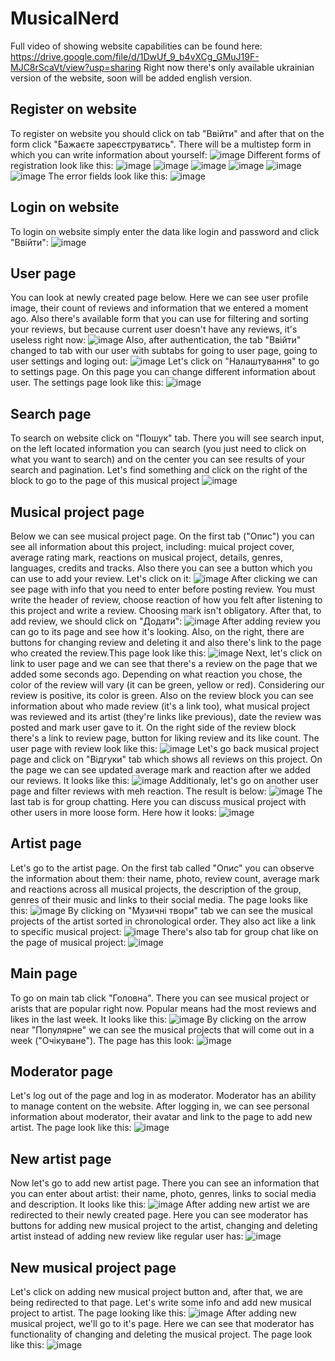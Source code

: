 # MusicalNerd
Full video of showing website capabilities can be found here:
https://drive.google.com/file/d/1DwUf_9_b4vXCg_GMuJ19F-MJC8rScaVt/view?usp=sharing
Right now there's only available ukrainian version of the website, soon will be added english version.
## Register on website
To register on website you should click on tab "Ввійти" and after that on the form click "Бажаєте зареєструватись". There will be a multistep form in which you can
write information about yourself:
![image](https://user-images.githubusercontent.com/70975219/198377489-fb3a7ae4-103e-4e33-95f2-ad152f740764.png)
Different forms of registration look like this:
![image](https://user-images.githubusercontent.com/70975219/198377792-071ab31f-a072-4309-8701-d3770bf25b31.png)
![image](https://user-images.githubusercontent.com/70975219/198378084-f260d5bf-3648-4fa5-bf93-7cc502795265.png)
![image](https://user-images.githubusercontent.com/70975219/198378135-6ead4bb0-c7c9-4515-82c3-4cdb8fc81c77.png)
![image](https://user-images.githubusercontent.com/70975219/198378190-38968e21-e8dd-46f9-ae6c-4f0048df8f67.png)
![image](https://user-images.githubusercontent.com/70975219/198378237-b66483f4-72e4-414c-9dd2-d1e69b13de9d.png)
![image](https://user-images.githubusercontent.com/70975219/198378320-91f69171-94ef-4f81-96af-48d5825a060a.png)
The error fields look like this:
![image](https://user-images.githubusercontent.com/70975219/198378453-6cb36f6e-7a23-4ba9-a520-a09878d08116.png)
## Login on website
To login on website simply enter the data like login and password and click "Ввійти":
![image](https://user-images.githubusercontent.com/70975219/198379157-3348d4b9-af1c-4235-b186-dac9d741d222.png)
## User page
You can look at newly created page below. Here we can see user profile image, their count of reviews and information that we entered a moment ago. Also there's available form that you can use for filtering and sorting your reviews, but because current user doesn't have any reviews, it's useless right now:
![image](https://user-images.githubusercontent.com/70975219/198379359-11f990ef-2dd1-490e-ab81-a30d14d27e04.png)
Also, after authentication, the tab "Ввійти" changed to tab with our user with subtabs for going to user page, going to user settings and loging out:
![image](https://user-images.githubusercontent.com/70975219/198380424-3ff79812-b383-4f05-a64d-f776c69050d6.png)
Let's click on "Налаштування" to go to settings page. On this page you can change different information about user. The settings page look like this:
![image](https://user-images.githubusercontent.com/70975219/198382690-7ab37f39-906c-4782-937a-d9ba5c40da61.png)
## Search page
To search on website click on "Пошук" tab. There you will see search input, on the left located information you can search (you just need to click on what you want to search) and on the center you can see results of your search and pagination. Let's find something and click on the right of the block to go to the page of this musical project
![image](https://user-images.githubusercontent.com/70975219/198382978-87fe89dd-7d31-4061-b4a9-35d36aa51f05.png)
## Musical project page
Below we can see musical project page. On the first tab ("Опис") you can see all information about this project, including: muical project cover, average rating mark, reactions on musical project, details, genres, languages, credits and tracks. Also there you can see a button which you can use to add your review. Let's click on it:
![image](https://user-images.githubusercontent.com/70975219/198384489-9093da44-c0c9-402c-920e-7ab6474a0f40.png)
After clicking we can see page with info that you need to enter before posting review. You must write the header of review, choose reaction of how you felt after listening to this project and write a review. Choosing mark isn't obligatory. After that, to add review, we should click on "Додати":
![image](https://user-images.githubusercontent.com/70975219/198385725-cacbed5a-ce0c-481e-a843-91a4986a00f8.png)
After adding review you can go to its page and see how it's looking. Also, on the right, there are buttons for changing review and deleting it and also there's link to the page who created the review.This page look like this:
![image](https://user-images.githubusercontent.com/70975219/198387249-374877b6-43f7-487b-ad54-9b9dbfa5ed69.png)
Next, let's click on link to user page and we can see that there's a review on the page that we added some seconds ago. Depending on what reaction you chose, the color of the review will vary (it can be green, yellow or red). Considering our review is positive, its color is green. Also on the review block you can see information about who made review (it's a link too), what musical project was reviewed and its artist (they're links like previous), date the review was posted and mark user gave to it. On the right side of the review block there's a link to review page, button for liking review and its like count. The user page with review look like this:
![image](https://user-images.githubusercontent.com/70975219/198389663-ecea22df-09ca-46cb-b039-44c4e7503499.png)
Let's go back musical project page and click on "Відгуки" tab which shows all reviews on this project. On the page we can see updated average mark and reaction after we added our reviews. It looks like this:
![image](https://user-images.githubusercontent.com/70975219/198389944-5e636d82-d7f7-47a0-b323-b0fa5a26777c.png)
Additionaly, let's go on another user page and filter reviews with meh reaction. The result is below:
![image](https://user-images.githubusercontent.com/70975219/198390837-b09f9d61-ef3d-4d23-bad0-030311fe5e52.png)
The last tab is for group chatting. Here you can discuss musical project with other users in more loose form. Here how it looks:
![image](https://user-images.githubusercontent.com/70975219/198391529-ca46fd8f-ed77-40b7-87f9-66c870e169c4.png)
## Artist page
Let's go to the artist page. On the first tab called "Опис" you can observe the information about them: their name, photo, review count, average mark and reactions across all musical projects, the description of the group, genres of their music and links to their social media. The page looks like this:
![image](https://user-images.githubusercontent.com/70975219/198391990-54e07a88-f8d2-4fd1-afe5-e04aafc04792.png)
By clicking on "Музичні твори" tab we can see the musical projects of the artist sorted in chronological order. They also act like a link to specific musical project:
![image](https://user-images.githubusercontent.com/70975219/198393127-ca499dff-236f-40e5-b8de-04f4eb1b9889.png)
There's also tab for group chat like on the page of musical project:
![image](https://user-images.githubusercontent.com/70975219/198394370-918b41c5-e60d-41ff-aec3-f04378cd85fd.png)
## Main page
To go on main tab click "Головна". There you can see musical project or arists that are popular right now. Popular means had the most reviews and likes in the last week. It looks like this:
![image](https://user-images.githubusercontent.com/70975219/198394596-898208f7-6ee9-4423-8a86-007063b365a2.png)
By clicking on the arrow near "Популярне" we can see the musical projects that will come out in a week ("Очікуване"). The page has this look:
![image](https://user-images.githubusercontent.com/70975219/198395438-2463aa3a-d136-49aa-98dc-7d6a5969fac4.png)
## Moderator page
Let's log out of the page and log in as moderator. Moderator has an ability to manage content on the website. After logging in, we can see personal information about moderator, their avatar and link to the page to add new artist. The page look like this:
![image](https://user-images.githubusercontent.com/70975219/198395872-6f731654-35a2-4f25-95e5-3b2098387019.png)
## New artist page
Now let's go to add new artist page. There you can see an information that you can enter about artist: their name, photo, genres, links to social media and description. It looks like this:
![image](https://user-images.githubusercontent.com/70975219/198396933-d907f869-a4cb-41cd-8a9b-72665ffb9c09.png)
After adding new artist we are redirected to their newly created page. Here you can see moderator has buttons for adding new musical project to the artist, changing and deleting artist instead of adding new review like regular user has:
![image](https://user-images.githubusercontent.com/70975219/198398049-e8fde33e-d262-4299-bab6-5522d935d982.png)
## New musical project page
Let's click on adding new musical project button and, after that, we are being redirected to that page. Let's write some info and add new musical project to artist. The page looking like this:
![image](https://user-images.githubusercontent.com/70975219/198398269-79d32eae-1265-42e6-8de5-f6a6e5989289.png)
After adding new musical project, we'll go to it's page. Here we can see that moderator has functionality of changing and deleting the musical project. The page look like this: 
![image](https://user-images.githubusercontent.com/70975219/198399167-fae48d81-60c1-4259-ae31-f1750af92539.png)

